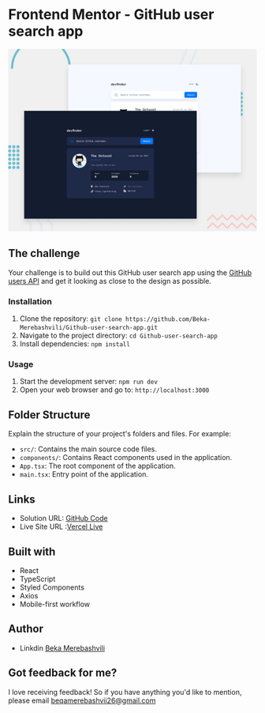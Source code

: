 # Frontend Mentor - GitHub user search app

![Design preview for the GitHub user search app coding challenge](./preview.jpg)

## The challenge

Your challenge is to build out this GitHub user search app using the [GitHub users API](https://docs.github.com/en/rest/reference/users#get-a-user) and get it looking as close to the design as possible.

### Installation

1. Clone the repository: `git clone https://github.com/Beka-Merebashvili/Github-user-search-app.git`
2. Navigate to the project directory: `cd Github-user-search-app`
3. Install dependencies: `npm install`

### Usage

1. Start the development server: `npm run dev`
2. Open your web browser and go to: `http://localhost:3000`

## Folder Structure

Explain the structure of your project's folders and files. For example:

- `src/`: Contains the main source code files.
- `components/`: Contains React components used in the application.
- `App.tsx`: The root component of the application.
- `main.tsx`: Entry point of the application.


## Links

- Solution URL: [GitHub Code](https://github.com/Beka-Merebashvili/Github-user-search-app)
- Live Site URL :[Vercel Live](https://github-user-search-app-coral.vercel.app)

## Built with
- React
- TypeScript
- Styled Components
- Axios
- Mobile-first workflow

## Author 

- Linkdin [Beka Merebashvili](https://www.linkedin.com/in/beka-merebashvili/)
 
## Got feedback for me?

I love receiving feedback!  So if you have anything you'd like to mention, please email beqamerebashvii26@gmail.com 

 
